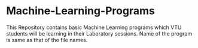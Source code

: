 # Machine-Learning-Programs
This Repository contains basic Machine Learning programs which VTU students will be learning in their Laboratory sessions. 
Name of the program is same as that of the file names.
